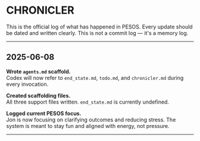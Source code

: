 # CHRONICLER

This is the official log of what has happened in PESOS. Every update should be dated and written clearly. This is not a commit log — it's a memory log.

---

## 2025-06-08

**Wrote `agents.md` scaffold.**  
Codex will now refer to `end_state.md`, `todo.md`, and `chronicler.md` during every invocation.

**Created scaffolding files.**  
All three support files written. `end_state.md` is currently undefined.

**Logged current PESOS focus.**  
Jon is now focusing on clarifying outcomes and reducing stress. The system is meant to stay fun and aligned with energy, not pressure.

---
